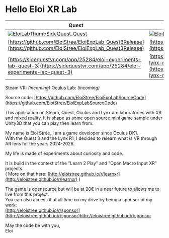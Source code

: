 # Hello Eloi XR Lab

Quest | Lynx   
-|-  
[![EloiLabThumbSideQuest_Quest](https://github.com/EloiStree/HelloEloiLab/assets/20149493/9552c634-a2a2-4929-8f69-63f2561cc54f)](https://github.com/EloiStree/EloiExpLab_Quest3Release) | [![EloiLabThumbSideQuest_Lynx](https://github.com/EloiStree/HelloEloiLab/assets/20149493/aa461a84-757f-4ab1-9a61-06581a608c9a)](https://github.com/EloiStree/EloiExpLab_LynxRelease)  
[https://github.com/EloiStree/EloiExpLab_Quest3Release](https://github.com/EloiStree/EloiExpLab_Quest3Release) | [https://github.com/EloiStree/EloiExpLab_LynxRelease](https://github.com/EloiStree/EloiExpLab_LynxRelease)
[https://sidequestvr.com/app/25284/eloi-experiments-lab-quest-3](https://sidequestvr.com/app/25284/eloi-experiments-lab-quest-3) | [https://sidequestvr.com/app/25889/eloi-exp-lab-lynx-r1-only](https://sidequestvr.com/app/25889/eloi-exp-lab-lynx-r1-only)

Steam VR: _(incoming)_
Oculus Lab: _(incoming)_

Source code: [https://github.com/EloiStree/EloiExpLabSourceCode](https://github.com/EloiStree/EloiExpLabSourceCode)

This application on Steam, Quest, Oculus and Lynx are laboratories with XR and mixed reality. 
It is shape as some open source mini game sample under Unity3D that you can play then learn from.  

My name is Éloi Strée, I am a game developer since Oculus DK1.   
With the Quest 3 and the Lynx R1, I decided to relearn what is VR through AR lens for the years 2024-2026.   

My life is made of experiments about curiosity and code.   

It is build in the context of the "Learn 2 Play" and "Open Macro Input XR" projects.  
( More on that here: [http://eloistree.github.io/r/learnxr](http://eloistree.github.io/r/learnxr) )  

The game is opensource but will be at 20€ in a near future to allows me to live from this project.  
You can also access it at all time on my drive by being a sponsor of my work:  
[http://eloistree.github.io/r/sponsor](http://eloistree.github.io/r/sponsor)http://eloistree.github.io/r/sponsor  


May the code be with you,  
Eloi  
